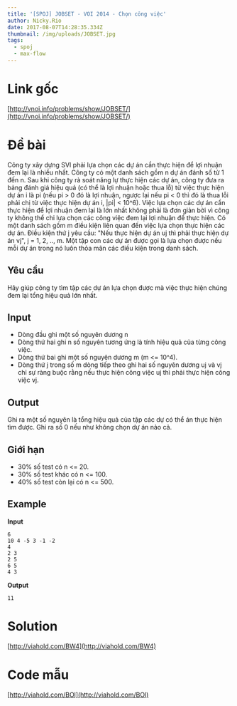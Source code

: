 ```yaml
---
title: '[SPOJ] JOBSET - VOI 2014 - Chọn công việc'
author: Nicky.Rio
date: 2017-08-07T14:28:35.334Z
thumbnail: /img/uploads/JOBSET.jpg
tags:
  - spoj
  - max-flow
---
```

# Link gốc
[http://vnoi.info/problems/show/JOBSET/](http://vnoi.info/problems/show/JOBSET/)
# Đề bài
Công ty xây dựng SVI phải lựa chọn các dự án cần thực hiện để lợi nhuận đem lại là nhiều nhất. Công ty có một danh sách gồm n dự án đánh số từ 1 đến n. Sau khi công ty rà soát năng lự thực hiện các dự án, công ty đưa ra bảng đánh giá hiệu quả (có thể là lợi nhuận hoặc thua lỗ) từ việc thực hiện dự án i là pi (nếu pi &gt; 0 đó là lợi nhuận, ngược lại nếu pi &lt; 0 thì đó là thua lỗi phải chị từ việc thực hiện dự án i, |pi| &lt; 10^6). Việc lựa chọn các dự án cần thực hiện để lợi nhuận đem lại là lớn nhất không phải là đơn giản bời vì công ty không thể chi lựa chọn các công việc đem lại lợi nhuận để thực hiện. Có một danh sách gồm m điều kiện liên quan đến việc lựa chọn thực hiện các dự án. Điều kiện thứ j yêu cầu: "Nếu thực hiện dự án uj thì phải thực hiện dự án vj", j = 1, 2, .., m. Một tập con các dự án được gọi là lựa chọn được nếu mỗi dự án trong nó luôn thỏa mãn các điều kiện trong danh sách.

## Yêu cầu

Hãy giúp công ty tìm tập các dự án lựa chọn được mà việc thực hiện chúng đem lại tổng hiệu quả lớn nhất.

## Input

* Dòng đầu ghi một số nguyên dương n
* Dòng thứ hai ghi n số nguyên tương ứng là tính hiệu quả của từng công việc.
* Dòng thứ bai ghi một số nguyên dương m (m &lt;= 10^4).
* Dòng thứ j trong số m dòng tiếp theo ghi hai số nguyên dương uj và vj chỉ sự ràng buộc rằng nếu thực hiện công việc uj thì phải thực hiện công việc vj.

## Output

Ghi ra một số nguyên là tổng hiệu quả của tập các dự có thể án thực hiện tìm được. Ghi ra số 0 nếu như không chọn dự án nảo cả.

## Giới hạn

* 30% số test có n &lt;= 20.
* 30% số test khác có n &lt;= 100.
* 40% số test còn lại có n &lt;= 500.

## Example
**Input**
```
6
10 4 -5 3 -1 -2
4
2 3
2 5
6 5
4 3
```
**Output**
```
11
```
# Solution
[http://viahold.com/BW4](http://viahold.com/BW4)
# Code mẫu
[http://viahold.com/BOl](http://viahold.com/BOl)
